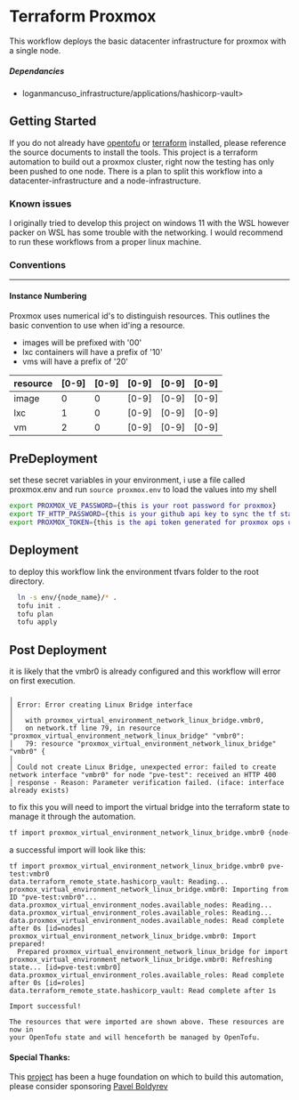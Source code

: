 # Terraform Proxmox

This workflow deploys the basic datacenter infrastructure for proxmox with a single node. 

##### Dependancies
- loganmancuso_infrastructure/applications/hashicorp-vault>

## Getting Started
If you do not already have [opentofu](https://opentofu.org/) or [terraform](https://www.terraform.io/) installed, please reference the source documents to install the tools. This project is a terraform automation to build out a proxmox cluster, right now the testing has only been pushed to one node. There is a plan to split this workflow into a datacenter-infrastructure and a node-infrastructure. 

### Known issues
I originally tried to develop this project on windows 11 with the WSL however packer on WSL has some trouble with the networking. I would recommend to run these workflows from a proper linux machine.   

### Conventions
---
#### Instance Numbering 

Proxmox uses numerical id's to distinguish resources. This outlines the basic convention to use when id'ing a resource. 
- images will be prefixed with '00'
- lxc containers will have a prefix of '10'
- vms will have a prefix of '20'

resource  | [0-9] | [0-9] | [0-9] | [0-9] | [0-9] |
---       |  ---  |  ---  |  ---  |  ---  |  ---  |
image     |   0   |   0   | [0-9] | [0-9] | [0-9] |
lxc       |   1   |   0   | [0-9] | [0-9] | [0-9] |
vm        |   2   |   0   | [0-9] | [0-9] | [0-9] |

## PreDeployment

set these secret variables in your environment, i use a file called proxmox.env and run `source proxmox.env` to load the values into my shell
```bash
export PROXMOX_VE_PASSWORD={this is your root password for proxmox}
export TF_HTTP_PASSWORD={this is your github api key to sync the tf state}
export PROXMOX_TOKEN={this is the api token generated for proxmox ops user created in this workflow}
```

## Deployment
to deploy this workflow link the environment tfvars folder to the root directory. 
```bash
  ln -s env/{node_name}/* .
  tofu init .
  tofu plan
  tofu apply
```

## Post Deployment
it is likely that the vmbr0 is already configured and this workflow will error on first execution.
```
╷
│ Error: Error creating Linux Bridge interface
│ 
│   with proxmox_virtual_environment_network_linux_bridge.vmbr0,
│   on network.tf line 79, in resource "proxmox_virtual_environment_network_linux_bridge" "vmbr0":
│   79: resource "proxmox_virtual_environment_network_linux_bridge" "vmbr0" {
│ 
│ Could not create Linux Bridge, unexpected error: failed to create network interface "vmbr0" for node "pve-test": received an HTTP 400
│ response - Reason: Parameter verification failed. (iface: interface already exists)
```
to fix this you will need to import the virtual bridge into the terraform state to manage it through the automation. 
```bash
tf import proxmox_virtual_environment_network_linux_bridge.vmbr0 {node-name}:{vmbr name} pve-test:vmbr0
```
a successful import will look like this:
```
tf import proxmox_virtual_environment_network_linux_bridge.vmbr0 pve-test:vmbr0
data.terraform_remote_state.hashicorp_vault: Reading...
proxmox_virtual_environment_network_linux_bridge.vmbr0: Importing from ID "pve-test:vmbr0"...
data.proxmox_virtual_environment_nodes.available_nodes: Reading...
data.proxmox_virtual_environment_roles.available_roles: Reading...
data.proxmox_virtual_environment_nodes.available_nodes: Read complete after 0s [id=nodes]
proxmox_virtual_environment_network_linux_bridge.vmbr0: Import prepared!
  Prepared proxmox_virtual_environment_network_linux_bridge for import
proxmox_virtual_environment_network_linux_bridge.vmbr0: Refreshing state... [id=pve-test:vmbr0]
data.proxmox_virtual_environment_roles.available_roles: Read complete after 0s [id=roles]
data.terraform_remote_state.hashicorp_vault: Read complete after 1s

Import successful!

The resources that were imported are shown above. These resources are now in
your OpenTofu state and will henceforth be managed by OpenTofu.
``` 

#### Special Thanks:
This [project](https://github.com/bpg/terraform-provider-proxmox/tree/main) has been a huge foundation on which to build this automation, please consider sponsoring [Pavel Boldyrev](https://github.com/bpg)